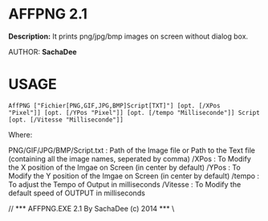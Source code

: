 # AFFPNG 2.1
**Description:**
It prints png/jpg/bmp images on screen without dialog box.

AUTHOR:	**SachaDee**

# USAGE

<code>AffPNG ["Fichier[PNG,GIF,JPG,BMP]Script[TXT]"] [opt. [/XPos "Pixel"]] [opt. [/YPos "Pixel"]] [opt. [/tempo "Milliseconde"]] Script [opt. [/Vitesse "Milliseconde"]]</code>

Where: 

  PNG/GIF/JPG/BMP/Script.txt 	:	Path of the Image file or Path to the Text file (containing all the image names, seperated by comma)
  /XPos				:	To Modify the X position of the Imgae on Screen (in center by default)
  /YPos				:	To Modify the Y position of the Imgae on Screen (in center by default)
  /tempo				:	To adjust the Tempo of Output in milliseconds
  /Vitesse			:	To Modify the default speed of OUTPUT in milliseconds


// *** AFFPNG.EXE 2.1 By SachaDee (c) 2014 *** \\
